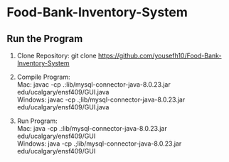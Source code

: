 # Food-Bank-Inventory-System

## Run the Program

1. Clone Repository:
git clone https://github.com/yousefh10/Food-Bank-Inventory-System

2. Compile Program:    
Mac: javac -cp .:lib/mysql-connector-java-8.0.23.jar edu/ucalgary/ensf409/GUI.java    
Windows: javac -cp .;lib/mysql-connector-java-8.0.23.jar edu/ucalgary/ensf409/GUI.java     


3. Run Program:       
Mac: java -cp .:lib/mysql-connector-java-8.0.23.jar edu/ucalgary/ensf409/GUI             
Windows: java -cp .;lib/mysql-connector-java-8.0.23.jar edu/ucalgary/ensf409/GUI       
